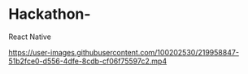 # Hackathon-
React Native 


https://user-images.githubusercontent.com/100202530/219958847-51b2fce0-d556-4dfe-8cdb-cf06f75597c2.mp4

